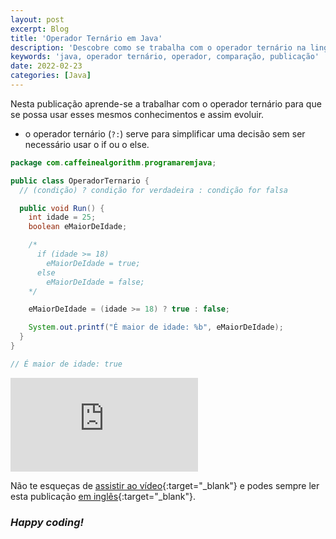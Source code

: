 ```yaml
---
layout: post
excerpt: Blog
title: 'Operador Ternário em Java'
description: 'Descobre como se trabalha com o operador ternário na linguagem de programação Java. Obtém respostas às tuas dúvidas com a teoria e os exemplos apresentados.'
keywords: 'java, operador ternário, operador, comparação, publicação'
date: 2022-02-23
categories: [Java]
---
```


Nesta publicação aprende-se a trabalhar com o operador ternário para que se possa usar esses mesmos conhecimentos e assim evoluir.

- o operador ternário (`?:`) serve para simplificar uma decisão sem ser necessário usar o if ou o else.

```java
package com.caffeinealgorithm.programaremjava;

public class OperadorTernario {
  // (condição) ? condição for verdadeira : condição for falsa

  public void Run() {
    int idade = 25;
    boolean eMaiorDeIdade;

    /*
      if (idade >= 18)
        eMaiorDeIdade = true;
      else
        eMaiorDeIdade = false;
    */

    eMaiorDeIdade = (idade >= 18) ? true : false;

    System.out.printf("É maior de idade: %b", eMaiorDeIdade);
  }
}

// É maior de idade: true
```

<div class="video-container">
  <iframe src="https://www.youtube.com/embed/rCUwMA4JHHk" frameborder="0" allowfullscreen></iframe>
</div>

Não te esqueças de [assistir ao vídeo](https://youtu.be/rCUwMA4JHHk){:target="\_blank"} e podes sempre ler esta publicação [em inglês](https://nelsonsilvadev.com/blog/ternary-operator-in-java/){:target="\_blank"}.

### _Happy coding!_
